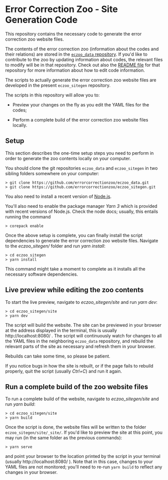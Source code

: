 # Error Correction Zoo - Site Generation Code

This repository contains the necessary code to generate the error correction zoo
website files.

The contents of the error correction zoo (information about the codes and their
relations) are stored in the [`eczoo_data`
repository](https://github.com/errorcorrectionzoo/eczoo_data).  If you'd like to
contribute to the zoo by updating information about codes, the relevant files to
modify will be in that repository.  Check out also the [README
file](https://github.com/errorcorrectionzoo/eczoo_data/blob/eczoodb/README.md)
for that repository for more information about how to edit code information.

The scripts to actually generate the error correction zoo website files are
developed in the present `eczoo_sitegen` repository.

The scripts in this repository will allow you to:

- Preview your changes on the fly as you edit the YAML files for the codes;

- Perform a complete build of the error correction zoo website files locally.

## Setup

This section describes the one-time setup steps you need to perform in order to
generate the zoo contents locally on your computer.

You should clone the git repositories `eczoo_data` and `eczoo_sitegen` in two
sibling folders somewhere on your computer:
```
> git clone https://github.com/errorcorrectionzoo/eczoo_data.git
> git clone https://github.com/errorcorrectionzoo/eczoo_sitegen.git
```

You also need to install a recent version of [Node.js](https://nodejs.org/).

You'll also need to enable the package manager *Yarn 3* which is provided with
recent versions of Node.js. Check the node docs; usually, this entails running the
command
```
> corepack enable
```

Once the above setup is complete, you can finally install the script
dependencies to generate the error correction zoo website files.  Navigate to
the *eczoo_sitegen/* folder and run *yarn install*:
```
> cd eczoo_sitegen
> yarn install
```

This command might take a moment to complete as it installs all the necessary
software dependencies.


## Live preview while editing the zoo contents

To start the live preview, navigate to *eczoo_sitegen/site* and run *yarn dev*:
```
> cd eczoo_sitegen/site
> yarn dev
```

The script will build the website. The site can be previewed in your
browser at the address displayed in the terminal, this is usually
http://localhost:8080/ .  The script will continuously watch for changes to all
the YAML files in the neighboring `eczoo_data` repository, and rebuild the
relevant parts of the site as necessary and refresh them in your browser.

Rebuilds can take some time, so please be patient.

If you notice bugs in how the site is rebuilt, or if the page fails to rebuild
properly, quit the script (usually *Ctrl+C*) and run it again.

## Run a complete build of the zoo website files

To run a complete build of the website, navigate to *eczoo_sitegen/site* and run *yarn build*:
```
> cd eczoo_sitegen/site
> yarn build
```

Once the script is done, the website files will be written to the folder
`eczoo_sitegen/site/_site/`.  If you'd like to preview the site at this point,
you may run (in the same folder as the previous commands):
```
> yarn serve
```
and point your browser to the location printed by the script in your terminal
(usually http://localhost:8080/ ). Note that in this case, changes to your YAML
files are not monitored; you'll need to re-run `yarn build` to reflect any
changes in your browser.


